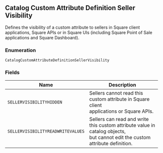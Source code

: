 ## Catalog Custom Attribute Definition Seller Visibility

Defines the visibility of a custom attribute to sellers in Square
client applications, Square APIs or in Square UIs (including Square Point
of Sale applications and Square Dashboard).

### Enumeration

`CatalogCustomAttributeDefinitionSellerVisibility`

### Fields

| Name | Description |
|  --- | --- |
| `SELLERVISIBILITYHIDDEN` | Sellers cannot read this custom attribute in Square client<br>applications or Square APIs. |
| `SELLERVISIBILITYREADWRITEVALUES` | Sellers can read and write this custom attribute value in catalog objects,<br>but cannot edit the custom attribute definition. |

